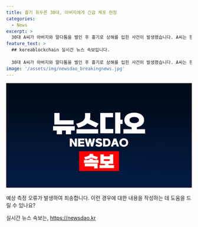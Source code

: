 ```yaml
---
title: 흉기 휘두른 30대, 아버지에게 긴급 체포 현장
categories:
  - News
excerpt: >
  30대 A씨가 아버지와 말다툼을 벌인 후 흉기로 상해를 입힌 사건이 발생했습니다. A씨는 현장에서 직접 112에 신고하여 경찰에 체포되었고, 부상을 입은 아버지는 치료 중이지만 생명에는 지장이 없는 상태입니다. 경찰은 A씨와 B씨의 말다툼을 조사하고 A씨에 대한 구속 여부를 검토 중입니다. #사건사고 #아버지 #존속살해미수 #말다툼 #흉기
feature_text: >
  ## koreablockchain 실시간 뉴스 속보입니다.

  30대 A씨가 아버지와 말다툼을 벌인 후 흉기로 상해를 입힌 사건이 발생했습니다. A씨는 현장에서 직접 112에 신고하여 경찰에 체포되었고, 부상을 입은 아버지는 치료 중이지만 생명에는 지장이 없는 상태입니다. 경찰은 A씨와 B씨의 말다툼을 조사하고 A씨에 대한 구속 여부를 검토 중입니다. #사건사고 #아버지 #존속살해미수 #말다툼 #흉기
image: '/assets/img/newsdao_breakingnews.jpg'
---
```


<p><img src="/assets/img/newsdao_breakingnews.jpg" alt="koreablockchain 속보" /></p>

<p>예상 측정 오류가 발생하여 죄송합니다. 이런 경우에 대한 내용을 작성하는 데 도움을 드릴 수 있나요?</p>
실시간 뉴스 속보는, <a href="https://newsdao.kr" rel="dofollow">https://newsdao.kr</a>


